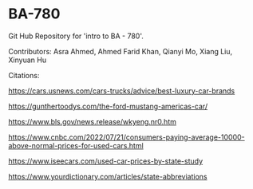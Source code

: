 # BA-780
Git Hub Repository for 'intro to BA - 780'.

Contributors: Asra Ahmed, Ahmed Farid Khan, Qianyi Mo, Xiang Liu, Xinyuan Hu

Citations:

https://cars.usnews.com/cars-trucks/advice/best-luxury-car-brands

https://gunthertoodys.com/the-ford-mustang-americas-car/

https://www.bls.gov/news.release/wkyeng.nr0.htm

https://www.cnbc.com/2022/07/21/consumers-paying-average-10000-above-normal-prices-for-used-cars.html

https://www.iseecars.com/used-car-prices-by-state-study

https://www.yourdictionary.com/articles/state-abbreviations
